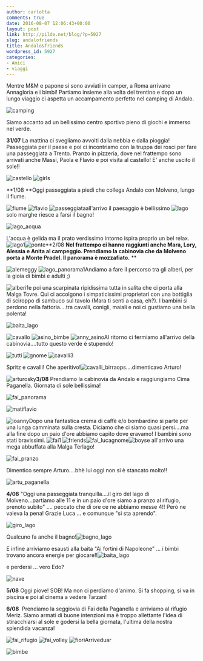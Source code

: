 ```yaml
---
author: carlotta
comments: true
date: 2016-08-07 12:06:43+00:00
layout: post
link: http://pilde.net/blog/?p=5927
slug: andalofriends
title: Andalo&friends
wordpress_id: 5927
categories:
- Amici
- viaggi
---
```


Mentre M&M e papone si sono avviati in camper, a Roma arrivano Annagloria e i bimbi! Partiamo insieme alla volta del trentino e dopo un lungo viaggio ci aspetta un accampamento perfetto nel camping di Andalo.

![camping](http://pilde.net/blog/wp-content/uploads/2016/10/camping.png)

Siamo accanto ad un bellissimo centro sportivo pieno di giochi e immerso nel verde.

**31/07** La mattina ci svegliamo avvolti dalla nebbia e dalla pioggia! Passeggiata per il paese e poi ci incontriamo con la truppa dei rosci per fare una passeggiata a Trento. Pranzo in pizzeria, dove nel frattempo sono arrivati anche Massi, Paola e Flavio e poi visita al castello! E' anche uscito il sole!!

![castello](http://pilde.net/blog/wp-content/uploads/2016/10/castello.png) ![girls](http://pilde.net/blog/wp-content/uploads/2016/10/girls.png)

**1/08 **Oggi passeggiata a piedi che collega Andalo con Molveno, lungo il fiume.

![fiume](http://pilde.net/blog/wp-content/uploads/2016/10/fiume.png) ![flavio](http://pilde.net/blog/wp-content/uploads/2016/10/flavio.png) ![passeggiata](http://pilde.net/blog/wp-content/uploads/2016/10/passeggiata.jpg)all'arrivo il paesaggio è bellissimo ![lago](http://pilde.net/blog/wp-content/uploads/2016/10/lago.jpg)solo marghe riesce a farsi il bagno!

![lago_acqua](http://pilde.net/blog/wp-content/uploads/2016/10/lago_acqua.jpg)

L'acqua è gelida ma il prato verdissimo intorno ispira proprio un bel relax. ![lago1](http://pilde.net/blog/wp-content/uploads/2016/10/lago1.jpg)![ponte](http://pilde.net/blog/wp-content/uploads/2016/10/ponte.png)**2/08 **Nel frattempo ci hanno raggiunti anche Mara, Lory, Alessia e Anita al campeggio. Prendiamo la cabinovia che da Molveno porta a Monte Pradel. Il panorama è mozzafiato.**
**

![alemeggy](http://pilde.net/blog/wp-content/uploads/2016/10/alemeggy.jpg) ![lago_panorama1](http://pilde.net/blog/wp-content/uploads/2016/10/lago_panorama1.jpg)Andiamo a fare il percorso tra gli alberi, per la gioia di bimbi e adulti ;)

![alberi1](http://pilde.net/blog/wp-content/uploads/2016/10/alberi1.jpg)e poi una scarpinata ripidissima tutta in salita che ci porta alla Malga Tovre. Qui ci accolgono i simpaticissimi proprietari con una bottiglia di sciroppo di sambuco sul tavolo (Mara ti senti a casa, eh?). I bambini si perdono nella fattoria....tra cavalli, conigli, maiali e noi ci gustiamo una bella polenta!

![baita_lago](http://pilde.net/blog/wp-content/uploads/2016/10/baita_lago.png)

![cavallo](http://pilde.net/blog/wp-content/uploads/2016/08/cavallo.jpg) ![asino_bimbe](http://pilde.net/blog/wp-content/uploads/2016/10/asino_bimbe.png) ![anny_asino](http://pilde.net/blog/wp-content/uploads/2016/10/anny_asino.jpg)Al ritorno ci fermiamo all'arrivo della cabinovia....tutto questo verde è stupendo!

![tutti](http://pilde.net/blog/wp-content/uploads/2016/10/tutti.jpg) ![gnome](http://pilde.net/blog/wp-content/uploads/2016/10/gnome.jpg) ![cavalli3](http://pilde.net/blog/wp-content/uploads/2016/10/cavalli3.jpg)

Spritz e cavalli! Che aperitivo!![cavalli_birra](http://pilde.net/blog/wp-content/uploads/2016/10/cavalli_birra.jpg)ops....dimenticavo Arturo!

![arturosky](http://pilde.net/blog/wp-content/uploads/2016/08/arturosky.jpg)**3/08** Prendiamo la cabinovia da Andalo e raggiungiamo Cima Paganella. Giornata di sole bellissima!

![fai_panorama](http://pilde.net/blog/wp-content/uploads/2016/08/fai_panorama.jpg)

![matiflavio](http://pilde.net/blog/wp-content/uploads/2016/08/matiflavio.jpg)

![ioanny](http://pilde.net/blog/wp-content/uploads/2016/08/ioanny.jpg)Dopo una fantastica crema di caffè e/o bombardino si parte per una lunga camminata sulla cresta. Diciamo che ci siamo quasi persi....ma alla fine dopo un paio d'ore abbiamo capito dove eravamo! I bambini sono stati bravissimi. ![fai1](http://pilde.net/blog/wp-content/uploads/2016/08/fai1.jpg) ![friends](http://pilde.net/blog/wp-content/uploads/2016/08/friends.png)![fai_lucagnome](http://pilde.net/blog/wp-content/uploads/2016/08/fai_lucagnome.jpg)![boys](http://pilde.net/blog/wp-content/uploads/2016/08/boys.jpg)e all'arrivo una mega abbuffata alla Malga Terlago!

![fai_pranzo](http://pilde.net/blog/wp-content/uploads/2016/08/fai_pranzo.jpg)

Dimentico sempre Arturo....bhè lui oggi non si è stancato molto!!

![artu_paganella](http://pilde.net/blog/wp-content/uploads/2016/08/artu_paganella.jpg)

**4/08** "Oggi una passeggiata tranquilla....il giro del lago di Molveno...partiamo alle 11 e in un paio d'ore siamo a pranzo al rifugio, prenoto subito" .... peccato che di ore ce ne abbiamo messe 4!! Però ne valeva la pena! Grazie Luca ... e comunque "si sta aprendo".

![giro_lago](http://pilde.net/blog/wp-content/uploads/2016/08/giro_lago.jpg)

Qualcuno fa anche il bagno!![bagno_lago](http://pilde.net/blog/wp-content/uploads/2016/08/bagno_lago.jpg)

E infine arriviamo esausti alla baita "Ai fortini di Napoleone" ... i bimbi trovano ancora energie per giocare!!![baita_lago](http://pilde.net/blog/wp-content/uploads/2016/08/baita_lago.jpg)

e perdersi ... vero Edo?

![nave](http://pilde.net/blog/wp-content/uploads/2016/08/nave.jpg)

**5/08** Oggi piove! SOB! Ma non ci perdiamo d'animo. Si fa shopping, si va in piscina e poi al cinema a vedere Tarzan!

**6/08**  Prendiamo la seggiovia di Fai della Paganella e arriviamo al rifugio Meriz. Siamo armati di buone intenzioni ma è troppo allettante l'idea di stiracchiarsi al sole e godersi la bella giornata, l'ultima della nostra splendida vacanza!

![fai_rifugio](http://pilde.net/blog/wp-content/uploads/2016/08/fai_rifugio.jpg) ![fai_volley](http://pilde.net/blog/wp-content/uploads/2016/08/fai_volley.jpg) ![fiori](http://pilde.net/blog/wp-content/uploads/2016/08/fiori.jpg)Arriveduar

![bimbe](http://pilde.net/blog/wp-content/uploads/2016/08/bimbe.jpg)
